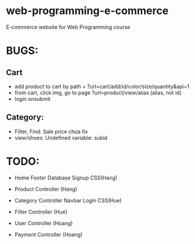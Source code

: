 # web-programming-e-commerce
E-commerce website for Web Programming course

# BUGS:
## Cart
- add product to cart by path = ?url=cart/add/id/color/size/quantity&api=1
- from cart, click img, go to page ?url=product/view/alias (alias, not id)
- login onsubmit
## Category:
- Filter, Find: Sale price chưa fix
- view/shoes: Undefined variable: subid


# TODO:
- Home Footer Database Signup CSS(Hang)
- Product Controller (Hang)


- Category Controller Navbar Login CSS(Hue)
- Filter Controller (Hue)

- User Controller (Hoang)
- Payment Controller (Hoang)
